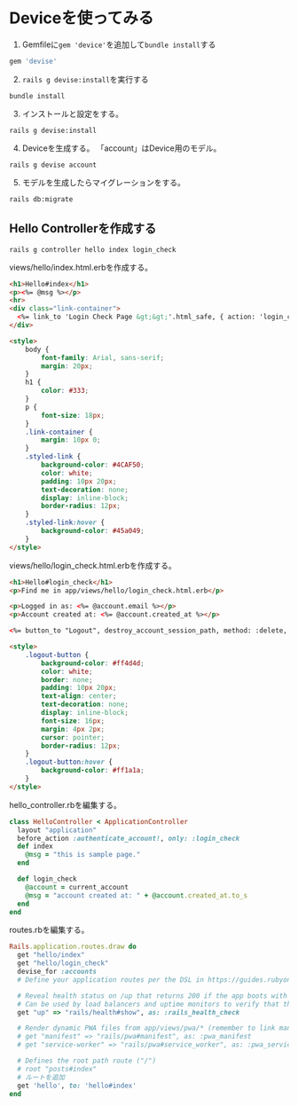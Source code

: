 # Deviceを使ってみる

1. Gemfileに`gem 'device'`を追加して`bundle install`する

```ruby
gem 'devise'
```

2. `rails g devise:install`を実行する

```shell
bundle install
```

3. インストールと設定をする。
```shell
rails g devise:install
```

4. Deviceを生成する。
「account」はDevice用のモデル。

```shell
rails g devise account
```

5. モデルを生成したらマイグレーションをする。

```shell
rails db:migrate
```

## Hello Controllerを作成する

```shell
rails g controller hello index login_check
```

views/hello/index.html.erbを作成する。

```html
<h1>Hello#index</h1>
<p><%= @msg %></p>
<hr>
<div class="link-container">
  <%= link_to 'Login Check Page &gt;&gt;'.html_safe, { action: 'login_check' }, class: 'styled-link' %>
</div>

<style>
    body {
        font-family: Arial, sans-serif;
        margin: 20px;
    }
    h1 {
        color: #333;
    }
    p {
        font-size: 18px;
    }
    .link-container {
        margin: 10px 0;
    }
    .styled-link {
        background-color: #4CAF50;
        color: white;
        padding: 10px 20px;
        text-decoration: none;
        display: inline-block;
        border-radius: 12px;
    }
    .styled-link:hover {
        background-color: #45a049;
    }
</style>
```

views/hello/login_check.html.erbを作成する。

```html
<h1>Hello#login_check</h1>
<p>Find me in app/views/hello/login_check.html.erb</p>

<p>Logged in as: <%= @account.email %></p>
<p>Account created at: <%= @account.created_at %></p>

<%= button_to "Logout", destroy_account_session_path, method: :delete, class: "logout-button" %>

<style>
    .logout-button {
        background-color: #ff4d4d;
        color: white;
        border: none;
        padding: 10px 20px;
        text-align: center;
        text-decoration: none;
        display: inline-block;
        font-size: 16px;
        margin: 4px 2px;
        cursor: pointer;
        border-radius: 12px;
    }
    .logout-button:hover {
        background-color: #ff1a1a;
    }
</style>
```

hello_controller.rbを編集する。

```ruby
class HelloController < ApplicationController
  layout "application"
  before_action :authenticate_account!, only: :login_check
  def index
    @msg = "this is sample page."
  end

  def login_check
    @account = current_account
    @msg = "account created at: " + @account.created_at.to_s
  end
end
```

routes.rbを編集する。

```ruby
Rails.application.routes.draw do
  get "hello/index"
  get "hello/login_check"
  devise_for :accounts
  # Define your application routes per the DSL in https://guides.rubyonrails.org/routing.html

  # Reveal health status on /up that returns 200 if the app boots with no exceptions, otherwise 500.
  # Can be used by load balancers and uptime monitors to verify that the app is live.
  get "up" => "rails/health#show", as: :rails_health_check

  # Render dynamic PWA files from app/views/pwa/* (remember to link manifest in application.html.erb)
  # get "manifest" => "rails/pwa#manifest", as: :pwa_manifest
  # get "service-worker" => "rails/pwa#service_worker", as: :pwa_service_worker

  # Defines the root path route ("/")
  # root "posts#index"
  # ルートを追加
  get 'hello', to: 'hello#index'
end
```

